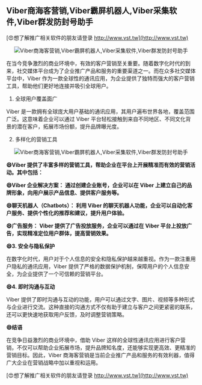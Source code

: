 ## **Viber商海客营销,Viber霸屏机器人,Viber采集软件,Viber群发防封号助手**

[😍想了解推广相关软件的朋友请登录 http://www.vst.tw](http://www.vst.tw)

 <center><img src="https://vst.tw/MP4/tuiguang/png/3.png" alt="Viber商海客营销,Viber霸屏机器人,Viber采集软件,Viber群发防封号助手"></center>

在当今竞争激烈的商业环境中，有效的客户营销至关重要。随着数字化时代的到来，社交媒体平台成为了企业推广产品和服务的重要渠道之一。而在众多社交媒体平台中，Viber 作为一款全球性的通讯应用，为企业提供了独特而强大的客户营销工具，帮助他们更好地连接并吸引全球用户。

1. 全球用户覆盖面广

Viber 是一款拥有全球庞大用户基础的通讯应用，其用户遍布世界各地，覆盖范围广泛。这意味着企业可以通过 Viber 平台轻松接触到来自不同地区、不同文化背景的潜在客户，拓展市场份额，提升品牌曝光度。

2. 多样化的营销工具

 <center><img src="https://vst.tw/MP4/tuiguang/png/6.png" alt="Viber商海客营销,Viber霸屏机器人,Viber采集软件,Viber群发防封号助手"></center>

**😄Viber 提供了丰富多样的营销工具，帮助企业在平台上开展精准而有效的营销活动。其中包括：**

**😄Viber 企业解决方案： 通过创建企业账号，企业可以在 Viber 上建立自己的品牌形象，向用户展示产品信息、提供客户服务等。**

**😄聊天机器人（Chatbots）： 利用 Viber 的聊天机器人功能，企业可以自动化客户服务、提供个性化的推荐和建议，提升用户体验。**

**😄广告服务： Viber 提供了广告投放服务，企业可以通过在 Viber 平台上投放广告，实现精准定位用户群体，提高营销效果。**

**😄3. 安全与隐私保护**

在数字化时代，用户对于个人信息的安全和隐私保护越来越重视。作为一款注重用户隐私的通讯应用，Viber 提供了严格的数据保护机制，保障用户的个人信息安全，为企业提供了一个可信赖的营销平台。

**😄4. 即时沟通与互动**

Viber 提供了即时沟通与互动的功能，用户可以通过文字、图片、视频等多种形式与企业进行交流。这种直接的沟通方式不仅有助于建立与客户之间更紧密的联系，还可以更快速地获取用户反馈，及时调整营销策略。

**😄结语**

在竞争日益激烈的商业环境中，借助 Viber 这样的全球性通讯应用进行客户营销，不仅可以帮助企业拓展市场，提升品牌知名度，还能够实现更高效、更精准的营销目标。因此，Viber 商海客营销是当前企业推广产品和服务的有效利器，值得广大企业在营销战略中加以重视和运用。

[😍想了解推广相关软件的朋友请登录 http://www.vst.tw](http://www.vst.tw)



